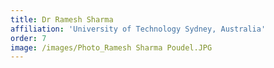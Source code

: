 ```yaml
---
title: Dr Ramesh Sharma
affiliation: 'University of Technology Sydney, Australia'
order: 7
image: /images/Photo_Ramesh Sharma Poudel.JPG
---
```


